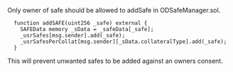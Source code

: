 Only owner of safe should be allowed to addSafe in ODSafeManager.sol.
```
  function addSAFE(uint256 _safe) external {
    SAFEData memory _sData = _safeData[_safe];
    _usrSafes[msg.sender].add(_safe);
    _usrSafesPerCollat[msg.sender][_sData.collateralType].add(_safe);
  }
```
This will prevent unwanted safes to be added against an owners consent.